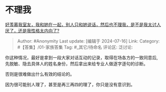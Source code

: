 # 不理我
[好羡慕我室友，我和她在一起，别人只和她说话，然后也不理我，是不是我太讨人厌了，还是我性格太内向了?](https://www.zhihu.com/question/659542610/answer/3563149138)

> Author: #Anonymity
> Last update: [编辑于 2024-07-16]
> Link:
> Category: #【答集】/01-家族答集 
> Tag: #_其它/待命名 
> 评论区:
> 泛讨论:

你这种情况，最好是拿到一段大家对话互动的记录，取得在场各方的一致同意后,先脱敏、隐去具体人的姓名身份，然后拿出来给专业人做逐字逐句的诊断。

否则是很难做出什么有效的结论的。

因为很可能别人理了，甚至是再三再四的理了，你只是没有意识到。